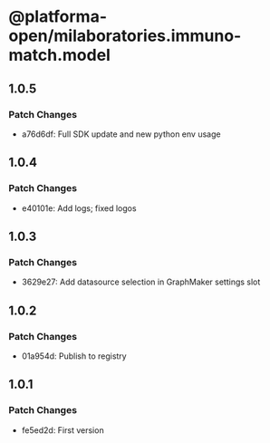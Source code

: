# @platforma-open/milaboratories.immuno-match.model

## 1.0.5

### Patch Changes

- a76d6df: Full SDK update and new python env usage

## 1.0.4

### Patch Changes

- e40101e: Add logs; fixed logos

## 1.0.3

### Patch Changes

- 3629e27: Add datasource selection in GraphMaker settings slot

## 1.0.2

### Patch Changes

- 01a954d: Publish to registry

## 1.0.1

### Patch Changes

- fe5ed2d: First version
